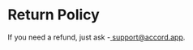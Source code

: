 # Return Policy

If you need a refund, just ask -[ support@accord.app](mailto:support@accord.app).

